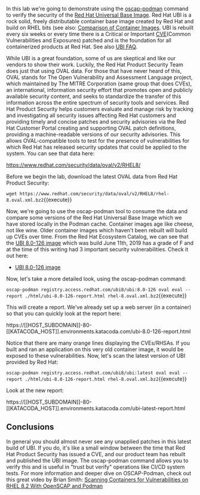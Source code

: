 In this lab we're going to demonstrate using the [oscap-podman](https://github.com/OpenSCAP/openscap/blob/master/utils/oscap-podman) command to verify the security of the [Red Hat Universal Base Image](https://www.redhat.com/en/blog/introducing-red-hat-universal-base-image). Red Hat UBI is a rock solid, freely distributable container base image created by Red Hat and build on RHEL bits (see also: [Comparison of Container Images](http://crunchtools.com/comparison-linux-container-images/). UBI is rebuilt every six weeks or every time there is a Critical or Important [CVE](https://www.redhat.com/en/topics/security/what-is-cve)(Common Vulnerabilities and Exposures) patched and is the foundation for all containerized products at Red Hat. See also [UBI FAQ](https://developers.redhat.com/articles/ubi-faq).

While UBI is a great foundation, some of us are skeptical and like our vendors to show their work. Luckily, the Red Hat Product Security Team does just that using OVAL data. For those that have never heard of this, OVAL stands for The Open Vulnerability and Assessment Language project, which maintained by The MITRE Corporation (same group that does CVEs), an international, information security effort that promotes open and publicly available security content, and seeks to standardize the transfer of this information across the entire spectrum of security tools and services. Red Hat Product Security helps customers evaluate and manage risk by tracking and investigating all security issues affecting Red Hat customers and providing timely and concise patches and security advisories via the Red Hat Customer Portal creating and supporting OVAL patch definitions, providing a machine-readable versions of our security advisories. This allows OVAL-compatible tools to test for the presence of vulnerabilities for which Red Hat has released security updates that could be applied to the system. You can see that data here:

https://www.redhat.com/security/data/oval/v2/RHEL8/

Before we begin the lab, download the latest OVAL data from Red Hat Product Security:

``wget https://www.redhat.com/security/data/oval/v2/RHEL8/rhel-8.oval.xml.bz2``{{execute}}

Now, we're going to use the oscap-podman tool to consume the data and compare some versions of the Red Hat Universal Base Image which we have stored locally in the Podman cache. Container images age like cheese, not like wine. Older container images which haven't been rebuilt will build up CVEs over time. From the Red Hat Ecosystem Catalog, we can see that the [UBI 8.0-126 image](https://catalog.redhat.com/software/containers/ubi8/ubi/5c359854d70cc534b3a3784e?tag=8.0-126&push_date=1560882955000) which was build June 11th, 2019 has a grade of F and at the time of this writing had 3 important security vulnerabilities. Check it out here:

* [UBI 8.0-126 image](https://catalog.redhat.com/software/containers/ubi8/ubi/5c359854d70cc534b3a3784e?tag=8.0-126&push_date=1560882955000)

Now, let's take a more detailed look, using the oscap-podman command:

``oscap-podman registry.access.redhat.com/ubi8/ubi:8.0-126 oval eval --report ./html/ubi-8.0-126-report.html rhel-8.oval.xml.bz2``{{execute}}

This will create a report. We've already set up a web server (in a container) so that you can quickly look at the report here:

https://[[HOST_SUBDOMAIN]]-80-[[KATACODA_HOST]].environments.katacoda.com/ubi-8.0-126-report.html

Notice that there are many orange lines displaying the CVEs/RHSAs. If you built and ran an application on this very old container image, it would be exposed to these vulnerabilities. Now, let's scan the latest version of UBI provided by Red Hat:

``oscap-podman registry.access.redhat.com/ubi8/ubi:latest oval eval --report ./html/ubi-8.8-126-report.html rhel-8.oval.xml.bz2``{{execute}}

Look at the new report: 

https://[[HOST_SUBDOMAIN]]-80-[[KATACODA_HOST]].environments.katacoda.com/ubi-latest-report.html

## Conclusions

In general you should almost never see any unapplied patches in this latest build of UBI. If you do, it's like a small window between the time that Red Hat Product Security has issued a CVE, and our product team has rebuilt and published the UBI image. The oscap-podman command allows you to verify this and is useful in "trust but verify" operations like CI/CD system tests. For more information and deeper dive on OSCAP-Podman, check out this great video by Brian Smith: [Scanning Containers for Vulnerabilities on RHEL 8.2 With OpenSCAP and Podman](https://www.youtube.com/watch?v=nQmIcK1vvYc)
